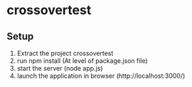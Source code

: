 # crossovertest

<h2>Setup</h2>

1. Extract the project crossovertest
2. run npm install (At level of package.json file)
3. start the server (node app.js)
4. launch the application in browser (http://localhost:3000/)
